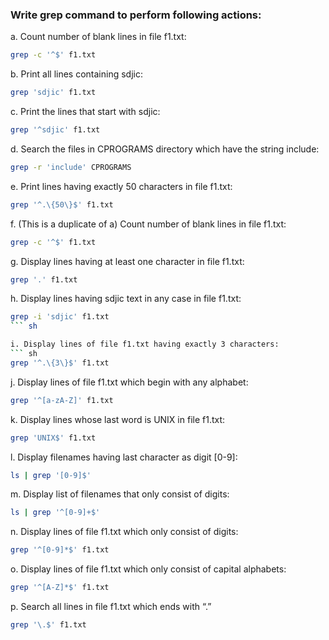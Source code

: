 
### Write grep command to perform following actions:

a. Count number of blank lines in file f1.txt:
``` sh 
grep -c '^$' f1.txt
``` 

b. Print all lines containing sdjic:
``` sh 
grep 'sdjic' f1.txt
```

c. Print the lines that start with sdjic:
``` sh
grep '^sdjic' f1.txt
``` 

d. Search the files in CPROGRAMS directory which have the string include:
``` sh
grep -r 'include' CPROGRAMS
``` 

e. Print lines having exactly 50 characters in file f1.txt:
``` sh
grep '^.\{50\}$' f1.txt
``` 

f. (This is a duplicate of a) Count number of blank lines in file f1.txt:
``` sh
grep -c '^$' f1.txt
``` 

g. Display lines having at least one character in file f1.txt:
``` sh
grep '.' f1.txt
```

h. Display lines having sdjic text in any case in file f1.txt:
``` sh
grep -i 'sdjic' f1.txt
``` sh

i. Display lines of file f1.txt having exactly 3 characters:
``` sh
grep '^.\{3\}$' f1.txt
``` 

j. Display lines of file f1.txt which begin with any alphabet:
``` sh
grep '^[a-zA-Z]' f1.txt
``` 

k. Display lines whose last word is UNIX in file f1.txt:
``` sh
grep 'UNIX$' f1.txt
``` 

l. Display filenames having last character as digit [0-9]:
``` sh
ls | grep '[0-9]$'
``` 

m. Display list of filenames that only consist of digits:
``` sh
ls | grep '^[0-9]+$'
``` 

n. Display lines of file f1.txt which only consist of digits:
``` sh
grep '^[0-9]*$' f1.txt
``` 

o. Display lines of file f1.txt which only consist of capital alphabets:
``` sh
grep '^[A-Z]*$' f1.txt
``` 

p. Search all lines in file f1.txt which ends with “.”
``` sh
grep '\.$' f1.txt
```
